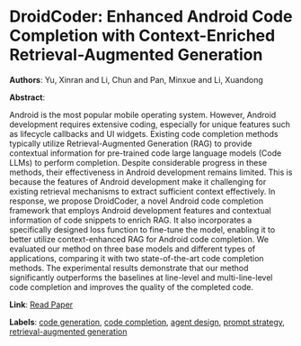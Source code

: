 # DroidCoder: Enhanced Android Code Completion with Context-Enriched Retrieval-Augmented Generation

**Authors**: Yu, Xinran and Li, Chun and Pan, Minxue and Li, Xuandong

**Abstract**:

Android is the most popular mobile operating system. However, Android development requires extensive coding, especially for unique features such as lifecycle callbacks and UI widgets. Existing code completion methods typically utilize Retrieval-Augmented Generation (RAG) to provide contextual information for pre-trained code large language models (Code LLMs) to perform completion. Despite considerable progress in these methods, their effectiveness in Android development remains limited. This is because the features of Android development make it challenging for existing retrieval mechanisms to extract sufficient context effectively. In response, we propose DroidCoder, a novel Android code completion framework that employs Android development features and contextual information of code snippets to enrich RAG. It also incorporates a specifically designed loss function to fine-tune the model, enabling it to better utilize context-enhanced RAG for Android code completion. We evaluated our method on three base models and different types of applications, comparing it with two state-of-the-art code completion methods. The experimental results demonstrate that our method significantly outperforms the baselines at line-level and multi-line-level code completion and improves the quality of the completed code.

**Link**: [Read Paper](https://doi.org/10.1145/3691620.3695063)

**Labels**: [code generation](../../labels/code_generation.md), [code completion](../../labels/code_completion.md), [agent design](../../labels/agent_design.md), [prompt strategy](../../labels/prompt_strategy.md), [retrieval-augmented generation](../../labels/retrieval-augmented_generation.md)
